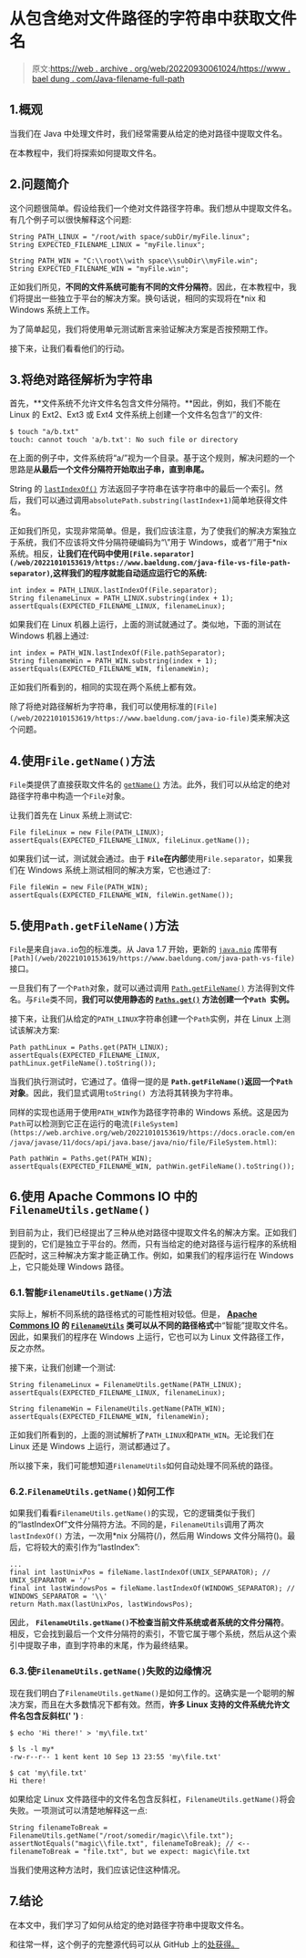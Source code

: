 # 从包含绝对文件路径的字符串中获取文件名

> 原文:[https://web . archive . org/web/20220930061024/https://www . bael dung . com/Java-filename-full-path](https://web.archive.org/web/20220930061024/https://www.baeldung.com/java-filename-full-path)

## 1.概观

当我们在 Java 中处理文件时，我们经常需要从给定的绝对路径中提取文件名。

在本教程中，我们将探索如何提取文件名。

## 2.问题简介

这个问题很简单。假设给我们一个绝对文件路径字符串。我们想从中提取文件名。有几个例子可以很快解释这个问题:

```
String PATH_LINUX = "/root/with space/subDir/myFile.linux";
String EXPECTED_FILENAME_LINUX = "myFile.linux";

String PATH_WIN = "C:\\root\\with space\\subDir\\myFile.win";
String EXPECTED_FILENAME_WIN = "myFile.win";
```

正如我们所见，**不同的文件系统可能有不同的文件分隔符**。因此，在本教程中，我们将提出一些独立于平台的解决方案。换句话说，相同的实现将在*nix 和 Windows 系统上工作。

为了简单起见，我们将使用单元测试断言来验证解决方案是否按预期工作。

接下来，让我们看看他们的行动。

## 3.将绝对路径解析为字符串

首先，**文件系统不允许文件名包含文件分隔符。**因此，例如，我们不能在 Linux 的 Ext2、Ext3 或 Ext4 文件系统上创建一个文件名包含“/”的文件:

```
$ touch "a/b.txt"
touch: cannot touch 'a/b.txt': No such file or directory
```

在上面的例子中，文件系统将“a/”视为一个目录。基于这个规则，解决问题的一个思路是**从最后一个文件分隔符开始取出子串，直到串尾。**

String 的 [`lastIndexOf()`](/web/20221010153619/https://www.baeldung.com/string/last-index-of) 方法返回子字符串在该字符串中的最后一个索引。然后，我们可以通过调用`absolutePath.substring(lastIndex+1)`简单地获得文件名。

正如我们所见，实现非常简单。但是，我们应该注意，为了使我们的解决方案独立于系统，我们不应该将文件分隔符硬编码为“\”用于 Windows，或者“/”用于*nix 系统。相反，**让我们在代码中使用`[File.separator](/web/20221010153619/https://www.baeldung.com/java-file-vs-file-path-separator)`,这样我们的程序就能自动适应运行它的系统:**

```
int index = PATH_LINUX.lastIndexOf(File.separator);
String filenameLinux = PATH_LINUX.substring(index + 1);
assertEquals(EXPECTED_FILENAME_LINUX, filenameLinux);
```

如果我们在 Linux 机器上运行，上面的测试就通过了。类似地，下面的测试在 Windows 机器上通过:

```
int index = PATH_WIN.lastIndexOf(File.pathSeparator);
String filenameWin = PATH_WIN.substring(index + 1);
assertEquals(EXPECTED_FILENAME_WIN, filenameWin);
```

正如我们所看到的，相同的实现在两个系统上都有效。

除了将绝对路径解析为字符串，我们可以使用标准的`[File](/web/20221010153619/https://www.baeldung.com/java-io-file)`类来解决这个问题。

## 4.使用`File.getName()`方法

`File`类提供了直接获取文件名的 [`getName()`](/web/20221010153619/https://www.baeldung.com/java-io-file#2-getting-metadata-about-file-instances) 方法。此外，我们可以从给定的绝对路径字符串中构造一个`File`对象。

让我们首先在 Linux 系统上测试它:

```
File fileLinux = new File(PATH_LINUX);
assertEquals(EXPECTED_FILENAME_LINUX, fileLinux.getName());
```

如果我们试一试，测试就会通过。由于 **`File`在内部**使用`File.separator`，如果我们在 Windows 系统上测试相同的解决方案，它也通过了:

```
File fileWin = new File(PATH_WIN);
assertEquals(EXPECTED_FILENAME_WIN, fileWin.getName());
```

## 5.使用`Path.getFileName()`方法

`File`是来自`java.io`包的标准类。从 Java 1.7 开始，更新的 [`java.nio`](/web/20221010153619/https://www.baeldung.com/java-io-vs-nio) 库带有`[Path](/web/20221010153619/https://www.baeldung.com/java-path-vs-file)`接口。

一旦我们有了一个`Path`对象，就可以通过调用 [`Path.getFileName()`](https://web.archive.org/web/20221010153619/https://docs.oracle.com/en/java/javase/11/docs/api/java.base/java/nio/file/Path.html#getFileName()) 方法得到文件名。与`File`类不同，**我们可以使用静态的 [`Paths.get()`](https://web.archive.org/web/20221010153619/https://docs.oracle.com/en/java/javase/11/docs/api/java.base/java/nio/file/Paths.html#get(java.lang.String,java.lang.String...)) 方法创建一个`Path `实例。**

接下来，让我们从给定的`PATH_LINUX`字符串创建一个`Path`实例，并在 Linux 上测试该解决方案:

```
Path pathLinux = Paths.get(PATH_LINUX);
assertEquals(EXPECTED_FILENAME_LINUX, pathLinux.getFileName().toString());
```

当我们执行测试时，它通过了。值得一提的是 **`Path.getFileName()`返回一个`Path`对象**。因此，我们显式调用`toString() `方法将其转换为字符串。

同样的实现也适用于使用`PATH_WIN`作为路径字符串的 Windows 系统。这是因为`Path`可以检测到它正在运行的电流`[FileSystem](https://web.archive.org/web/20221010153619/https://docs.oracle.com/en/java/javase/11/docs/api/java.base/java/nio/file/FileSystem.html)`:

```
Path pathWin = Paths.get(PATH_WIN);
assertEquals(EXPECTED_FILENAME_WIN, pathWin.getFileName().toString());
```

## 6.使用 Apache Commons IO 中的`FilenameUtils.getName()`

到目前为止，我们已经提出了三种从绝对路径中提取文件名的解决方案。正如我们提到的，它们是独立于平台的。然而，只有当给定的绝对路径与运行程序的系统相匹配时，这三种解决方案才能正确工作。例如，如果我们的程序运行在 Windows 上，它只能处理 Windows 路径。

### 6.1.智能`FilenameUtils.getName()`方法

实际上，解析不同系统的路径格式的可能性相对较低。但是， **[Apache Commons IO](/web/20221010153619/https://www.baeldung.com/apache-commons-io) 的 [`FilenameUtils`](/web/20221010153619/https://www.baeldung.com/apache-commons-io#2-filenameutils) 类可以从不同的路径格式**中“智能”提取文件名。因此，如果我们的程序在 Windows 上运行，它也可以为 Linux 文件路径工作，反之亦然。

接下来，让我们创建一个测试:

```
String filenameLinux = FilenameUtils.getName(PATH_LINUX);
assertEquals(EXPECTED_FILENAME_LINUX, filenameLinux);

String filenameWin = FilenameUtils.getName(PATH_WIN);
assertEquals(EXPECTED_FILENAME_WIN, filenameWin);
```

正如我们所看到的，上面的测试解析了`PATH_LINUX`和`PATH_WIN`。无论我们在 Linux 还是 Windows 上运行，测试都通过了。

所以接下来，我们可能想知道`FilenameUtils`如何自动处理不同系统的路径。

### 6.2.`FilenameUtils.getName()`如何工作

如果我们看看`FilenameUtils.getName()`的实现，它的逻辑类似于我们的“lastIndexOf”文件分隔符方法。不同的是，`FilenameUtils`调用了两次 `lastIndexOf()` 方法，一次用*nix 分隔符(/)，然后用 Windows 文件分隔符(\)。最后，它将较大的索引作为“lastIndex”:

```
...
final int lastUnixPos = fileName.lastIndexOf(UNIX_SEPARATOR); // UNIX_SEPARATOR = '/'
final int lastWindowsPos = fileName.lastIndexOf(WINDOWS_SEPARATOR); // WINDOWS_SEPARATOR = '\\'
return Math.max(lastUnixPos, lastWindowsPos);
```

因此， **`FilenameUtils.getName()`不检查当前文件系统或者系统的文件分隔符**。相反，它会找到最后一个文件分隔符的索引，不管它属于哪个系统，然后从这个索引中提取子串，直到字符串的末尾，作为最终结果。

### 6.3.使`FilenameUtils.getName()`失败的边缘情况

现在我们明白了`FilenameUtils.getName()`是如何工作的。这确实是一个聪明的解决方案，而且在大多数情况下都有效。然而，**许多 Linux 支持的文件系统允许文件名包含反斜杠(' \')** :

```
$ echo 'Hi there!' > 'my\file.txt'

$ ls -l my*
-rw-r--r-- 1 kent kent 10 Sep 13 23:55 'my\file.txt'

$ cat 'my\file.txt'
Hi there!
```

如果给定 Linux 文件路径中的文件名包含反斜杠，`FilenameUtils.getName()`将会失败。一项测试可以清楚地解释这一点:

```
String filenameToBreak = FilenameUtils.getName("/root/somedir/magic\\file.txt");
assertNotEquals("magic\\file.txt", filenameToBreak); // <-- filenameToBreak = "file.txt", but we expect: magic\file.txt
```

当我们使用这种方法时，我们应该记住这种情况。

## 7.结论

在本文中，我们学习了如何从给定的绝对路径字符串中提取文件名。

和往常一样，这个例子的完整源代码可以从 GitHub 上的[处获得。](https://web.archive.org/web/20221010153619/https://github.com/eugenp/tutorials/tree/master/core-java-modules/core-java-io-4)